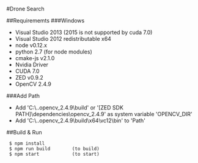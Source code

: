 #Drone Search

##Requirememts
###Windows
- Visual Studio 2013 (2015 is not supported by cuda 7.0)
- Visual Studio 2012 redistributable x64
- node v0.12.x
- python 2.7 (for node modules)
- cmake-js v2.1.0
- Nvidia Driver
- CUDA 7.0
- ZED v0.9.2
- OpenCV 2.4.9

###Add Path
- Add 'C:\\..opencv_2.4.9\build'
	or '[ZED SDK PATH]\dependencies\opencv_2.4.9' as system variable 'OPENCV_DIR'
- Add 'C:\\..opencv_2.4.9\build\x64\vc12\bin' to 'Path'


##Build & Run
```
 $ npm install
 $ npm run build		(to build)
 $ npm start			(to start)
```